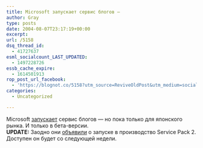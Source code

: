 ```yaml
---
title: Microsoft запускает сервис блогов —
author: Gray
type: posts
date: 2004-08-07T23:17:19+00:00
excerpt:
url: /5158
dsq_thread_id:
  - 41727637
esml_socialcount_LAST_UPDATED:
  - 1497228726
essb_cache_expire:
  - 1614501913
rop_post_url_facebook:
  - 'https://blognot.co/5158?utm_source=ReviveOldPost&utm_medium=social&utm_campaign=ReviveOldPost'
categories:
  - Uncategorized

---
```








Microsoft <a href="http://www.microsoft-watch.com/article2/0,1995,1631527,00.asp?kc=MWRSS02129TX1K0000535" target="_blank">запускает</a> сервис блогов &#8212; но пока только для японского рынка. И только в бета-версии.  
**UPDATE:** Заодно они <a href="http://www.betanews.com/article/1091824814" target="_blank">объявили</a> о запуске в производство Service Pack 2. Доступен он будет со следующей недели.